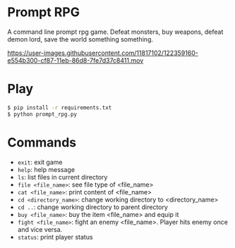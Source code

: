 # Prompt RPG
A command line prompt rpg game.
Defeat monsters, buy weapons, defeat demon lord, save the world something something.



https://user-images.githubusercontent.com/11817102/122359160-e554b300-cf87-11eb-86d8-7fe7d37c8411.mov



# Play
``` bash
$ pip install -r requirements.txt
$ python prompt_rpg.py
```

# Commands
- `exit`: exit game
- `help`: help message
- `ls`: list files in current directory
- `file <file_name>`: see file type of <file_name>
- `cat <file_name>`: print content of <file_name>
- `cd <directory_name>`: change working directory to <directory_name>
- `cd ..`: change working directory to parent directory
- `buy <file_name>`: buy the item <file_name> and equip it
- `fight <file_name>`: fight an enemy <file_name>. Player hits enemy once and vice versa.
- `status`: print player status

